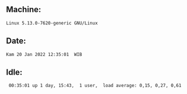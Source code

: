 ## Machine:
```
Linux 5.13.0-7620-generic GNU/Linux
```
## Date:
```
Kam 20 Jan 2022 12:35:01  WIB
```
## Idle:
```
 00:35:01 up 1 day, 15:43,  1 user,  load average: 0,15, 0,27, 0,61
```
